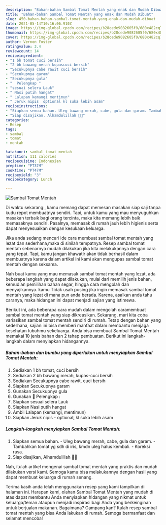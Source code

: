 ```yaml
---
description: "Bahan-bahan Sambal Tomat Mentah yang enak dan Mudah Dibuat"
title: "Bahan-bahan Sambal Tomat Mentah yang enak dan Mudah Dibuat"
slug: 450-bahan-bahan-sambal-tomat-mentah-yang-enak-dan-mudah-dibuat
date: 2021-05-14T10:16:06.910Z
image: https://img-global.cpcdn.com/recipes/b28cede9082605f0/680x482cq70/sambal-tomat-mentah-foto-resep-utama.jpg
thumbnail: https://img-global.cpcdn.com/recipes/b28cede9082605f0/680x482cq70/sambal-tomat-mentah-foto-resep-utama.jpg
cover: https://img-global.cpcdn.com/recipes/b28cede9082605f0/680x482cq70/sambal-tomat-mentah-foto-resep-utama.jpg
author: Vernon Foster
ratingvalue: 3.4
reviewcount: 14
recipeingredient:
- "1 bh tomat cuci bersih"
- "2 bh bawang merah kupascuci bersih"
- "Secukupnya cabe rawit cuci bersih"
- "Secukupnya garam"
- "Secukupnya gula"
- "  Pelengkap "
- "sesuai selera Lauk"
- " Nasi putih hangat"
- " Lalapan kemangi mentimun"
- " Jeruk nipis  optional kl suka lebih asam"
recipeinstructions:
- "Siapkan semua bahan. Uleg bawang merah, cabe, gula dan garam. Tambahkan tomat yg sdh di iris, kmdn uleg halus kembali. Koreksi rasa."
- "Siap disajikan, Alhamdulillah 🙏😋"
categories:
- Resep
tags:
- sambal
- tomat
- mentah

katakunci: sambal tomat mentah 
nutrition: 111 calories
recipecuisine: Indonesian
preptime: "PT37M"
cooktime: "PT47M"
recipeyield: "3"
recipecategory: Lunch

---
```



![Sambal Tomat Mentah](https://img-global.cpcdn.com/recipes/b28cede9082605f0/680x482cq70/sambal-tomat-mentah-foto-resep-utama.jpg)

Di waktu  sekarang , kamu memang dapat memesan masakan siap saji tanpa kudu repot membuatnya sendiri. Tapi, untuk kamu yang mau menyuguhkan masakan terbaik bagi orang tercinta, maka kita memang lebih baik memasaknya sendiri. Pasalnya, memasak di rumah jauh lebih higienis serta dapat menyesuaikan dengan kesukaan keluarga.

Jika anda sedang mencari ide cara membuat sambal tomat mentah yang lezat dan sederhana,maka di sinilah tempatnya. Resep sambal tomat mentah  sebenarnya mudah dilakukan jika kita melakukannya dengan cara yang tepat. Tapi, kamu jangan khawatir akan tidak berhasil dalam membuatnya 
karena dalam artikel ini kami akan mengupas sambal tomat mentah dengan seksama.  



Nah buat kamu yang mau memasak sambal tomat mentah yang lezat, ada beberapa langkah yang dapat dilakukan, mulai dari memilih jenis bahan, kemudian pemilihan bahan segar, hingga cara mengolah dan menyajikannya. kamu Tidak usah pusing jika ingin memasak sambal tomat mentah yang lezat di mana pun anda berada. Karena, asalkan anda  tahu caranya, maka hidangan ini dapat menjadi sajian yang istimewa.

Berikut ini, ada beberapa cara mudah dalam mengolah caramembuat sambal tomat mentah yang siap dikreasikan. Sekarang, mari kita coba variasikan sambal tomat mentah sendiri di rumah. Tetap dengan bahan yang sederhana, sajian ini bisa memberi manfaat dalam membantu menjaga kesehatan tubuhmu sekeluarga. Anda bisa membuat Sambal Tomat Mentah memakai 10 jenis bahan dan 2 tahap pembuatan. Berikut ini langkah-langkah dalam menyiapkan hidangannya.

<!--inarticleads1-->

##### Bahan-bahan dan bumbu yang diperlukan untuk menyiapkan Sambal Tomat Mentah:

1. Sediakan 1 bh tomat, cuci bersih
1. Sediakan 2 bh bawang merah, kupas-cuci bersih
1. Sediakan Secukupnya cabe rawit, cuci bersih
1. Siapkan Secukupnya garam
1. Gunakan Secukupnya gula
1. Gunakan  🌠 Pelengkap :
1. Siapkan sesuai selera Lauk
1. Siapkan  Nasi putih hangat
1. Ambil  Lalapan (kemangi, mentimun)
1. Siapkan  Jeruk nipis - optional, kl suka lebih asam




<!--inarticleads2-->

##### Langkah-langkah menyiapkan Sambal Tomat Mentah:

1. Siapkan semua bahan. - Uleg bawang merah, cabe, gula dan garam. - Tambahkan tomat yg sdh di iris, kmdn uleg halus kembali. - Koreksi rasa.
1. Siap disajikan, Alhamdulillah 🙏😋




Nah, itulah artikel mengenai  sambal tomat mentah  yang praktis dan mudah dilakukan versi kami. Semoga kamu bisa melakukannya dengan hasil yang dapat membuat keluarga di rumah senang. 

Terima kasih anda telah menggunakan resep yang kami tampilkan di halaman ini. Harapan kami, olahan  Sambal Tomat Mentah yang mudah di atas dapat membantu Anda menyiapkan hidangan yang nikmat untuk keluarga/teman ataupun menjadi inspirasi bagi Anda yang berkeinginan untuk berjualan makanan. Bagaimana? Gampang kan? Itulah resep sambal tomat mentah yang bisa Anda lakukan di rumah. Semoga bermanfaat dan selamat mencoba!


